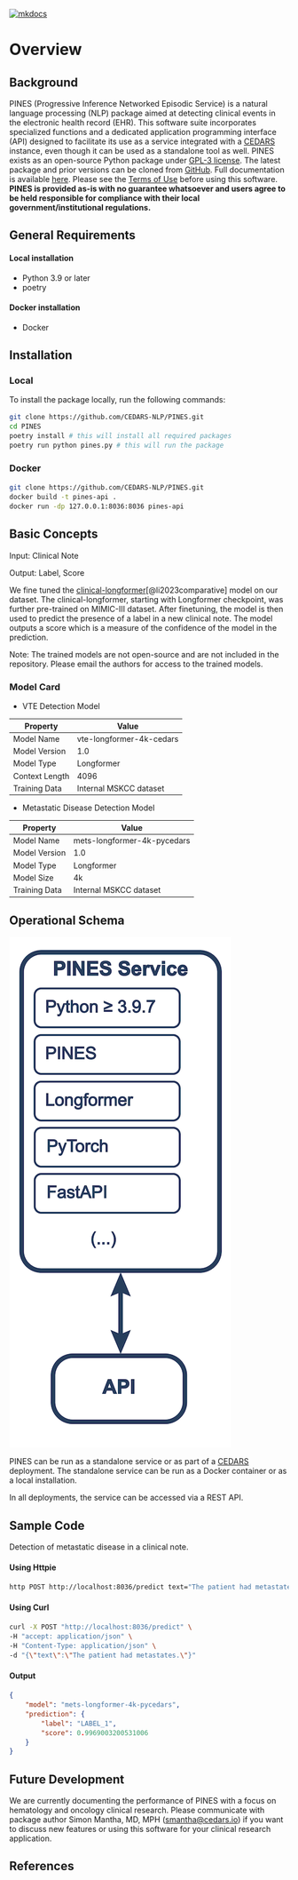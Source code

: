 [![mkdocs](https://github.com/CEDARS-NLP/PINES/actions/workflows/gh-pages.yml/badge.svg)](https://github.com/CEDARS-NLP/PINES/actions/workflows/gh-pages.yml)
# Overview

## Background

PINES \(Progressive Inference Networked Episodic Service\) is a natural language processing \(NLP\) package aimed at detecting clinical events in the electronic health record \(EHR\). This software suite incorporates specialized functions and a dedicated application programming interface \(API\) designed to facilitate its use as a service integrated with a [CEDARS](https://www.cedars.io) instance, even though it can be used as a standalone tool as well. PINES exists as an open-source Python package under [GPL-3 license](https://www.gnu.org/licenses/gpl-3.0.en.html). The latest package and prior versions can be cloned from [GitHub](https://github.com/CEDARS-NLP/PINES). Full documentation is available [here](https://pines.ai). Please see the [Terms of Use](TERMS_OF_USE.md) before using this software. **PINES is provided as-is with no guarantee whatsoever and users agree to be held responsible for compliance with their local government/institutional regulations.**

## General Requirements

#### Local installation
- Python 3.9 or later
- poetry

#### Docker installation
- Docker

## Installation

### Local
To install the package locally, run the following commands:

```bash
git clone https://github.com/CEDARS-NLP/PINES.git
cd PINES
poetry install # this will install all required packages
poetry run python pines.py # this will run the package
```

### Docker
```bash
git clone https://github.com/CEDARS-NLP/PINES.git
docker build -t pines-api .
docker run -dp 127.0.0.1:8036:8036 pines-api
```
## Basic Concepts

Input: Clinical Note

Output: Label, Score

We fine tuned the [clinical-longformer](https://huggingface.co/yikuan8/Clinical-Longformer)[@li2023comparative] model on our dataset. The clinical-longformer, starting with Longformer checkpoint, was further pre-trained on MIMIC-III dataset. After finetuning, the model is then used to predict the presence of a label in a new clinical note. The model outputs a score which is a measure of the confidence of the model in the prediction.

Note: The trained models are not open-source and are not included in the repository. Please email the authors for access to the trained models.

### Model Card

* VTE Detection Model

| Property | Value |
| --- | --- |
| Model Name | vte-longformer-4k-cedars |
| Model Version | 1.0 |
| Model Type | Longformer |
| Context Length | 4096 |
| Training Data | Internal MSKCC dataset |

* Metastatic Disease Detection Model

| Property | Value |
| --- | --- |
| Model Name | mets-longformer-4k-pycedars |
| Model Version | 1.0 |
| Model Type | Longformer |
| Model Size | 4k |
| Training Data | Internal MSKCC dataset |

## Operational Schema

![PINES Operational Schema](pics/pines_arch.png)

PINES can be run as a standalone service or as part of a [CEDARS](https://cedars.io) deployment. The standalone service can be run as a Docker container or as a local installation. 

In all deployments, the service can be accessed via a REST API.

## Sample Code

Detection of metastatic disease in a clinical note.

#### Using Httpie
```bash
http POST http://localhost:8036/predict text="The patient had metastates."
```

#### Using Curl
```bash
curl -X POST "http://localhost:8036/predict" \
-H "accept: application/json" \
-H "Content-Type: application/json" \
-d "{\"text\":\"The patient had metastates.\"}"
```

#### Output

```json
{
    "model": "mets-longformer-4k-pycedars",
    "prediction": {
        "label": "LABEL_1",
        "score": 0.9969003200531006
    }
}
```

## Future Development

We are currently documenting the performance of PINES with a focus on hematology and oncology clinical research. Please communicate with package author Simon Mantha, MD, MPH \([smantha@cedars.io](mailto:smantha@cedars.io)\) if you want to discuss new features or using this software for your clinical research application.


## References
